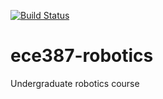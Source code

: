 
[![Build Status](https://travis-ci.org/MarsUniversity/ece387.svg?branch=master)](https://travis-ci.org/MarsUniversity/ece387)

# ece387-robotics

Undergraduate robotics course
